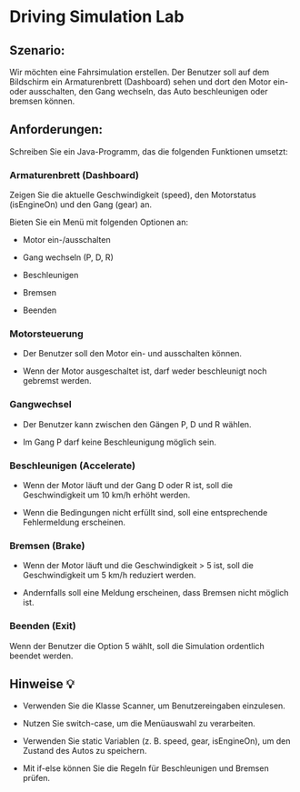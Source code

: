 # Driving Simulation Lab
## Szenario:

Wir möchten eine Fahrsimulation erstellen. Der Benutzer soll auf dem Bildschirm ein Armaturenbrett (Dashboard) sehen und dort den Motor ein- oder ausschalten, den Gang wechseln, das Auto beschleunigen oder bremsen können.
## Anforderungen:
Schreiben Sie ein Java-Programm, das die folgenden Funktionen umsetzt:

### Armaturenbrett (Dashboard)

Zeigen Sie die aktuelle Geschwindigkeit (speed), den Motorstatus (isEngineOn) und den Gang (gear) an.

Bieten Sie ein Menü mit folgenden Optionen an:

+ Motor ein-/ausschalten

+ Gang wechseln (P, D, R)

+ Beschleunigen

+ Bremsen

+ Beenden

### Motorsteuerung

- Der Benutzer soll den Motor ein- und ausschalten können.

- Wenn der Motor ausgeschaltet ist, darf weder beschleunigt noch gebremst werden.

### Gangwechsel

- Der Benutzer kann zwischen den Gängen P, D und R wählen.

- Im Gang P darf keine Beschleunigung möglich sein.

### Beschleunigen (Accelerate)

- Wenn der Motor läuft und der Gang D oder R ist, soll die Geschwindigkeit um 10 km/h erhöht werden.

- Wenn die Bedingungen nicht erfüllt sind, soll eine entsprechende Fehlermeldung erscheinen.

### Bremsen (Brake)

- Wenn der Motor läuft und die Geschwindigkeit > 5 ist, soll die Geschwindigkeit um 5 km/h reduziert werden.

- Andernfalls soll eine Meldung erscheinen, dass Bremsen nicht möglich ist.

### Beenden (Exit)

Wenn der Benutzer die Option 5 wählt, soll die Simulation ordentlich beendet werden.

## Hinweise 💡

- Verwenden Sie die Klasse Scanner, um Benutzereingaben einzulesen.

- Nutzen Sie switch-case, um die Menüauswahl zu verarbeiten.

- Verwenden Sie static Variablen (z. B. speed, gear, isEngineOn), um den Zustand des Autos zu speichern.

- Mit if-else können Sie die Regeln für Beschleunigen und Bremsen prüfen.